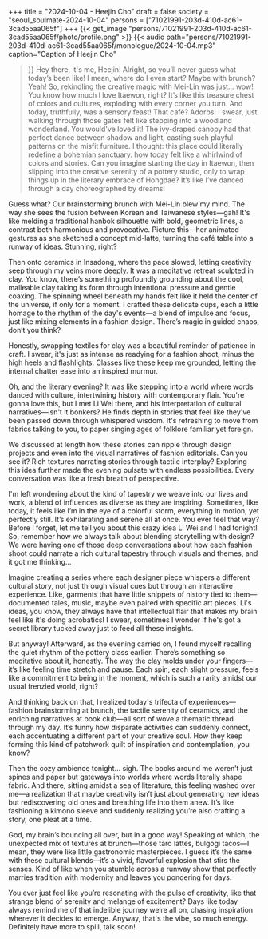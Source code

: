 +++
title = "2024-10-04 - Heejin Cho"
draft = false
society = "seoul_soulmate-2024-10-04"
persons = ["71021991-203d-410d-ac61-3cad55aa065f"]
+++
{{< get_image "persons/71021991-203d-410d-ac61-3cad55aa065f/photo/profile.png" >}}
{{< audio
    path="persons/71021991-203d-410d-ac61-3cad55aa065f/monologue/2024-10-04.mp3" 
    caption="Caption of Heejin Cho"
>}}
Hey there, it's me, Heejin!
Alright, so you’ll never guess what today’s been like! I mean, where do I even start? Maybe with brunch? Yeah! So, rekindling the creative magic with Mei-Lin was just... wow! You know how much I love Itaewon, right? It’s like this treasure chest of colors and cultures, exploding with every corner you turn. And today, truthfully, was a sensory feast! That café? Adorbs! I swear, just walking through those gates felt like stepping into a woodland wonderland. You would've loved it! The ivy-draped canopy had that perfect dance between shadow and light, casting such playful patterns on the misfit furniture. I thought: this place could literally redefine a bohemian sanctuary.
how today felt like a whirlwind of colors and stories. Can you imagine starting the day in Itaewon, then slipping into the creative serenity of a pottery studio, only to wrap things up in the literary embrace of Hongdae? It’s like I’ve danced through a day choreographed by dreams!

Guess what? Our brainstorming brunch with Mei-Lin blew my mind. The way she sees the fusion between Korean and Taiwanese styles—gah! It's like melding a traditional hanbok silhouette with bold, geometric lines, a contrast both harmonious and provocative. Picture this—her animated gestures as she sketched a concept mid-latte, turning the café table into a runway of ideas. Stunning, right?

Then onto ceramics in Insadong, where the pace slowed, letting creativity seep through my veins more deeply. It was a meditative retreat sculpted in clay. You know, there’s something profoundly grounding about the cool, malleable clay taking its form through intentional pressure and gentle coaxing. The spinning wheel beneath my hands felt like it held the center of the universe, if only for a moment. I crafted these delicate cups, each a little homage to the rhythm of the day's events—a blend of impulse and focus, just like mixing elements in a fashion design. There’s magic in guided chaos, don’t you think? 

Honestly, swapping textiles for clay was a beautiful reminder of patience in craft. I swear, it's just as intense as readying for a fashion shoot, minus the high heels and flashlights. Classes like these keep me grounded, letting the internal chatter ease into an inspired murmur.

Oh, and the literary evening? It was like stepping into a world where words danced with culture, intertwining history with contemporary flair. You're gonna love this, but I met Li Wei there, and his interpretation of cultural narratives—isn't it bonkers? He finds depth in stories that feel like they've been passed down through whispered wisdom. It's refreshing to move from fabrics talking to you, to paper singing ages of folklore familiar yet foreign.

We discussed at length how these stories can ripple through design projects and even into the visual narratives of fashion editorials. Can you see it? Rich textures narrating stories through tactile interplay? Exploring this idea further made the evening pulsate with endless possibilities. Every conversation was like a fresh breath of perspective.

I'm left wondering about the kind of tapestry we weave into our lives and work, a blend of influences as diverse as they are inspiring. Sometimes, like today, it feels like I’m in the eye of a colorful storm, everything in motion, yet perfectly still. It’s exhilarating and serene all at once. You ever feel that way?
 Before I forget, let me tell you about this crazy idea Li Wei and I had tonight! So, remember how we always talk about blending storytelling with design? We were having one of those deep conversations about how each fashion shoot could narrate a rich cultural tapestry through visuals and themes, and it got me thinking...

Imagine creating a series where each designer piece whispers a different cultural story, not just through visual cues but through an interactive experience. Like, garments that have little snippets of history tied to them—documented tales, music, maybe even paired with specific art pieces. Li's ideas, you know, they always have that intellectual flair that makes my brain feel like it's doing acrobatics! I swear, sometimes I wonder if he's got a secret library tucked away just to feed all these insights.

But anyway! Afterward, as the evening carried on, I found myself recalling the quiet rhythm of the pottery class earlier. There’s something so meditative about it, honestly. The way the clay molds under your fingers—it’s like feeling time stretch and pause. Each spin, each slight pressure, feels like a commitment to being in the moment, which is such a rarity amidst our usual frenzied world, right?

And thinking back on that, I realized today's trifecta of experiences—fashion brainstorming at brunch, the tactile serenity of ceramics, and the enriching narratives at book club—all sort of wove a thematic thread through my day. It’s funny how disparate activities can suddenly connect, each accentuating a different part of your creative soul. How they keep forming this kind of patchwork quilt of inspiration and contemplation, you know?

Then the cozy ambience tonight... sigh. The books around me weren’t just spines and paper but gateways into worlds where words literally shape fabric. And there, sitting amidst a sea of literature, this feeling washed over me—a realization that maybe creativity isn’t just about generating new ideas but rediscovering old ones and breathing life into them anew. It’s like fashioning a kimono sleeve and suddenly realizing you’re also crafting a story, one pleat at a time.

God, my brain’s bouncing all over, but in a good way! Speaking of which, the unexpected mix of textures at brunch—those taro lattes, bulgogi tacos—I mean, they were like little gastronomic masterpieces. I guess it’s the same with these cultural blends—it’s a vivid, flavorful explosion that stirs the senses. Kind of like when you stumble across a runway show that perfectly marries tradition with modernity and leaves you pondering for days.

You ever just feel like you’re resonating with the pulse of creativity, like that strange blend of serenity and melange of excitement? Days like today always remind me of that indelible journey we’re all on, chasing inspiration wherever it decides to emerge.
Anyway, that's the vibe, so much energy. Definitely have more to spill, talk soon!
